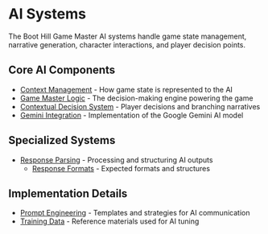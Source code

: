 # AI Systems

The Boot Hill Game Master AI systems handle game state management, narrative generation, character interactions, and player decision points.

## Core AI Components

- [Context Management](context-management.md) - How game state is represented to the AI
- [Game Master Logic](game-master-logic.md) - The decision-making engine powering the game
- [Contextual Decision System](contextual-decision-system.md) - Player decisions and branching narratives
- [Gemini Integration](gemini-integration.md) - Implementation of the Google Gemini AI model

## Specialized Systems

- [Response Parsing](response-parsing/response-parser-system.md) - Processing and structuring AI outputs
  - [Response Formats](response-parsing/response-formats.md) - Expected formats and structures

## Implementation Details

- [Prompt Engineering](prompt-engineering/_index.md) - Templates and strategies for AI communication
- [Training Data](training-data/_index.md) - Reference materials used for AI tuning
